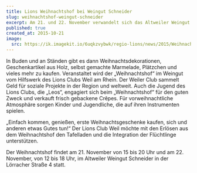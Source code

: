 ```yaml
---
title: Lions Weihnachtshof bei Weingut Schneider
slug: weihnachtshof-weingut-schneider
excerpt: Am 21. und 22. November verwandelt sich das Altweiler Weingut Schneider in einen „Weihnachtshof“. Im Hof des traditionsreichen Weinguts wird es nach Glühwein, Tresterwürsten und Gutedel-Rahmsuppe riechen.
published: true
created_at: 2015-10-21
image:
  src: https://ik.imagekit.io/6uqkzvybwk/regio-lions/news/2015/Weihnachtshof_A.jpg?updatedAt=1707158536202
---
```


In Buden und an Ständen gibt es dann Weihnachtsdekorationen, Geschenkartikel aus Holz, selbst gemachte Marmelade, Plätzchen und vieles mehr zu kaufen. Veranstaltet wird der „Weihnachtshof“ im Weingut vom Hilfswerk des Lions Clubs Weil am Rhein. Der Weiler Club sammelt Geld für soziale Projekte in der Region und weltweit. Auch die Jugend des Lions Clubs, die „Leos“, engagiert sich beim „Weihnachtshof“ für den guten Zweck und verkauft frisch gebackene Crêpes. Für vorweihnachtliche Atmosphäre sorgen Kinder und Jugendliche, die auf ihren Instrumenten spielen.

„Einfach kommen, genießen, erste Weihnachtsgeschenke kaufen, sich und anderen etwas Gutes tun!“ Der Lions Club Weil möchte mit den Erlösen aus dem Weihnachtshof den Tafelladen und die Integration der Flüchtlinge unterstützen.

Der Weihnachtshof findet am 21. November von 15 bis 20 Uhr und am 22. November, von 12 bis 18 Uhr, im Altweiler Weingut Schneider in der Lörracher Straße 4 statt.
